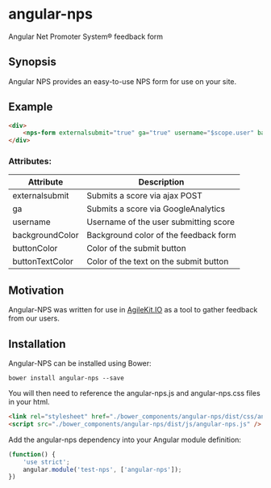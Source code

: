 # angular-nps
Angular Net Promoter System&reg; feedback form

## Synopsis
Angular NPS provides an easy-to-use NPS form for use on your site. 
 
## Example
```html
<div>
    <nps-form externalsubmit="true" ga="true" username="$scope.user" backgroundColor="#005093" buttonColor="#88cb34" buttonTextColor=""></nps-form>
</div>
```
### Attributes:
| Attribute       | Description                            |
|-----------------|----------------------------------------|
| externalsubmit  | Submits a score via ajax POST          |
| ga              | Submits a score via GoogleAnalytics    |
| username        | Username of the user submitting score  |
| backgroundColor | Background color of the feedback form  |
| buttonColor     | Color of the submit button             |
| buttonTextColor | Color of the text on the submit button |

## Motivation
Angular-NPS was written for use in [AgileKit.IO](http://www.agilekit.io/) as a tool to gather feedback from our users.

## Installation

Angular-NPS can be installed using Bower:

```
bower install angular-nps --save
```

You will then need to reference the angular-nps.js and angular-nps.css files in your html.

```html
<link rel="stylesheet" href="./bower_components/angular-nps/dist/css/angular-nps.css" />
<script src="./bower_components/angular-nps/dist/js/angular-nps.js" />    
```

Add the angular-nps dependency into your Angular module definition:
```javascript
(function() {
    'use strict';
    angular.module('test-nps', ['angular-nps']);
})
```

